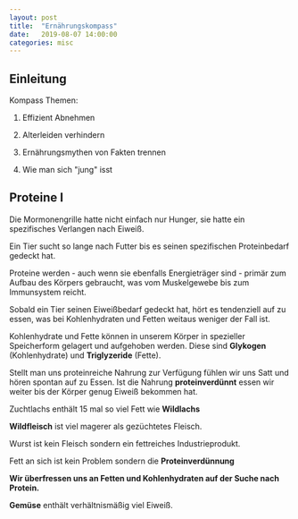 ```yaml
---
layout: post
title:  "Ernährungskompass"
date:   2019-08-07 14:00:00
categories: misc
---
```


## Einleitung

Kompass Themen:

1. Effizient Abnehmen

2. Alterleiden verhindern

3. Ernährungsmythen von Fakten trennen

4. Wie man sich "jung" isst

## Proteine I

Die Mormonengrille hatte nicht einfach nur Hunger, sie hatte ein spezifisches Verlangen nach Eiweiß.

Ein Tier sucht so lange nach Futter bis es seinen spezifischen Proteinbedarf gedeckt hat.

Proteine werden - auch wenn sie ebenfalls Energieträger sind - primär zum Aufbau des Körpers gebraucht, was vom Muskelgewebe bis zum Immunsystem reicht.

Sobald ein Tier seinen Eiweißbedarf gedeckt hat, hört es tendenziell auf zu essen, was bei Kohlenhydraten und Fetten weitaus weniger der Fall ist.

Kohlenhydrate und Fette können in unserem Körper in spezieller Speicherform gelagert und aufgehoben werden. Diese sind **Glykogen** (Kohlenhydrate) und **Triglyzeride** (Fette).

Stellt man uns proteinreiche Nahrung zur Verfügung fühlen wir uns Satt und hören spontan auf zu Essen. Ist die Nahrung **proteinverdünnt** essen wir weiter bis der Körper genug Eiweiß bekommen hat.

Zuchtlachs enthält 15 mal so viel Fett wie **Wildlachs**

**Wildfleisch** ist viel magerer als gezüchtetes Fleisch.

Wurst ist kein Fleisch sondern ein fettreiches Industrieprodukt.

Fett an sich ist kein Problem sondern die **Proteinverdünnung**

**Wir überfressen uns an Fetten und Kohlenhydraten auf der Suche nach Protein.**

**Gemüse** enthält verhältnismäßig viel Eiweiß.

